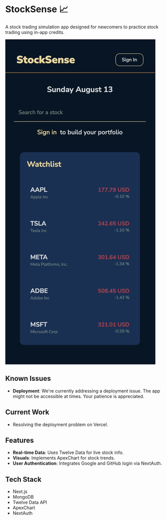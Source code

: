 # StockSense 📈

A stock trading simulation app designed for newcomers to practice stock trading using in-app credits.

[![StockSense Demo](/src/app/images/readme-demo-img.png)](https://videos.ctfassets.net/a5vwobnw8y4s/SHXJojdes0OFlOADwCEfF/dfdf9f924189d49b2988355c5c5c17e1/stock-sense-cover-video.mp4)

## Known Issues

- **Deployment**: We're currently addressing a deployment issue. The app might not be accessible at times. Your patience is appreciated.

## Current Work

- Resolving the deployment problem on Vercel. 

## Features

- **Real-time Data**: Uses Twelve Data for live stock info.
- **Visuals**: Implements ApexChart for stock trends.
- **User Authentication**: Integrates Google and GitHub login via NextAuth.

## Tech Stack

- Next.js
- MongoDB
- Twelve Data API
- ApexChart
- NextAuth

